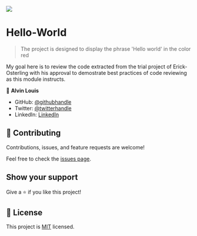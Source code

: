 ![](https://img.shields.io/badge/Microverse-blueviolet)

# Hello-World

> The project is designed to display the phrase 'Hello world' in the color red

My goal here is to review the code extracted from the trial project of Erick-Osterling with his approval to demostrate best practices of code reviewing as this module instructs.

👤 **Alvin Louis**

- GitHub: [@githubhandle](https://github.com/alvinlouis29)
- Twitter: [@twitterhandle](https://twitter.com/louisssegawa)
- LinkedIn: [LinkedIn](https://www.linkedin.com/in/alvin-louis-632026183/)

## 🤝 Contributing

Contributions, issues, and feature requests are welcome!

Feel free to check the [issues page](../../issues/).

## Show your support

Give a ⭐️ if you like this project!

## 📝 License

This project is [MIT](./MIT.md) licensed.
